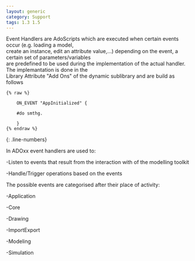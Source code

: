 ```yaml
---
layout: generic
category: Support
tags: 1.3 1.5
---
```


Event Handlers are AdoScripts which are executed when certain events occur (e.g. loading a model,  
create an instance, edit an attribute value,...) depending on the event, a certain set of parameters/variables  
are predefined to be used during the implementation of the actual handler. The implemantation is done in the  
Library Attribute "Add Ons" of the dynamic sublibrary and are build as follows

```adoscript
{% raw %}

	ON_EVENT "AppInitialized" { 

	#do smthg.

	}
{% endraw %}
```
{: .line-numbers}

In ADOxx event handlers are used to:

-Listen to events that result from the interaction with of the modelling toolkit

-Handle/Trigger operations based on the events  

The possible events are categorised after their place of activity:

-Application  

-Core  

-Drawing  

-ImportExport  

-Modeling  

-Simulation  

